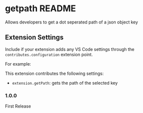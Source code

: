 # getpath README

Allows developers to get a dot seperated path of a json object key

## Extension Settings

Include if your extension adds any VS Code settings through the `contributes.configuration` extension point.

For example:

This extension contributes the following settings:

* `extension.getPath`: gets the path of the selected key



### 1.0.0

First Release
